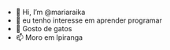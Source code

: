 - 👋 Hi, I’m @mariaraika
- 👀 eu tenho interesse em aprender programar 
- 💞️ Gosto de gatos
- 📫  Moro em Ipiranga

<!---
mariaraika/mariaraika is a ✨ special ✨ repository because its `README.md` (this file) appears on your GitHub profile.
You can click the Preview link to take a look at your changes.
--->
